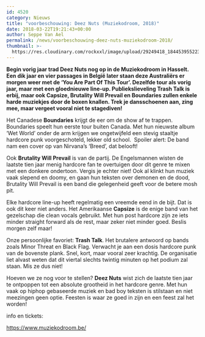 ```yaml
---
id: 4520
category: Nieuws
title: "voorbeschouwing: Deez Nuts (Muziekodroom, 2018)"
date: 2018-03-22T19:21:43+00:00
author: Seppe Van Ael
permalink: /news/voorbeschouwing-deez-nuts-muziekodroom-2018/
thumbnail: >-
  https://res.cloudinary.com/rockxxl/image/upload/29249418_1844539552232622_1668904848185098240_n.jpg
---
```

**Begin vorig jaar trad Deez Nuts nog op in de Muziekodroom in Hasselt. Een dik jaar en vier passages in België later staan deze Australiërs er morgen weer met de ‘You Are Part Of This Tour’. Dezelfde tour als vorig jaar, maar met een gloednieuwe line-up. Publiekslieveling Trash Talk is erbij, maar ook Capsize, Brutality Will Prevail en Boundaries zullen enkele harde muziekjes door de boxen knallen. Trek je dansschoenen aan, zing mee, maar vergeet vooral niet te stagediven!** 

Het Canadese **Boundaries** krijgt de eer om de show af te trappen. Boundaries speelt hun eerste tour buiten Canada. Met hun nieuwste album ‘Wet World’ onder de arm krijgen we ongetwijfeld een stevig staaltje hardcore punk voorgeschoteld, lekker old school.  Spoiler alert: De band nam een cover op van Nirvana’s ‘Breed’, dat belooft!



Ook **Brutality Will Prevail** is van de partij. De Engelsmannen wisten de laatste tien jaar menig hardcore fan te overtuigen door dit genre te mixen met een donkere ondertoon. Vergis je echter niet! Ook al klinkt hun muziek vaak slepend en doomy, en gaan hun teksten over demonen en de dood, Brutality Will Prevail is een band die gelegenheid geeft voor de betere mosh pit.



Elke hardcore line-up heeft regelmatig een vreemde eend in de bijt. Dat is ook dit keer niet anders. Het Amerikaanse **Capsize** is de enige band van het gezelschap die clean vocals gebruikt. Met hun post hardcore zijn ze iets minder straight forward als de rest, maar zeker niet minder goed. Beslis morgen zelf maar!



Onze persoonlijke favoriet: **Trash Talk**. Het brutalere antwoord op bands zoals Minor Threat en Black Flag. Verwacht je aan een dosis hardcore punk van de bovenste plank. Snel, kort, maar vooral zeer krachtig. De organisatie liet alvast weten dat dit viertal slechts twintig minuten op het podium zal staan. Mis ze dus niet!



Hoeven we ze nog voor te stellen? **Deez Nuts** wist zich de laatste tien jaar te ontpoppen tot een absolute grootheid in het hardcore genre. Met hun vaak op hiphop gebaseerde muziek en bad boy teksten is stilstaan en niet meezingen geen optie. Feesten is waar ze goed in zijn en een feest zal het worden!



info en tickets:

https://www.muziekodroom.be/
